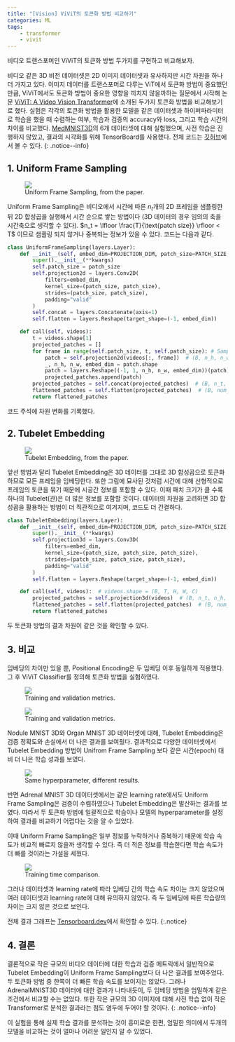 ```yaml
---
title: "[Vision] ViViT의 토큰화 방법 비교하기"
categories: ML
tags:
    - transformer
    - vivit
---
```


비디오 트랜스포머인 ViViT의 토큰화 방법 두가지를 구현하고 비교해보자.

비디오 같은 3D 비전 데이터셋은 2D 이미지 데이터셋과 유사하지만 시간 차원을 하나 더 가지고 있다. 이미지 데이터를 트랜스포머로 다루는 ViT에서 토큰화 방법이 중요했던 만큼, ViViT에서도 토큰화 방법이 중요한 영향을 끼치지 않을까하는 질문에서 시작해 논문 [ViViT: A Video Vision Transformer](https://arxiv.org/abs/2103.15691)에 소개된 두가지 토큰화 방법을 비교해보기로 했다. 실험은 각각의 토큰화 방법을 활용한 모델을 같은 데이터셋과 하이퍼파라미터로 학습을 했을 때 수렴하는 여부, 학습과 검증의 accuracy와 loss, 그리고 학습 시간의 차이를 비교했다. [MedMNIST3D](https://medmnist.com/)의 6개 데이터셋에 대해 실험했으며, 사전 학습은 진행하지 않았고, 결과의 시각화를 위해 TensorBoard를 사용했다. 전체 코드는 [깃허브](https://github.com/nearnear/vision-studies/blob/main/ViViT/Tokenization_comparison_in_ViViT.ipynb)에서 볼 수 있다.
{: .notice--info}


## 1. Uniform Frame Sampling

<figure style="width: 500px" class="align-center">
	<a href="/imgs/post-imgs/vivit-ufs.png"><img src="/imgs/post-imgs/vivit-ufs.png"></a>
	<figcaption>Uniform Frame Sampling, from the paper.
</figcaption>
</figure>

Uniform Frame Sampling은 비디오에서 시간에 따른 $n_t$개의 2D 프레임을 샘플링한 뒤 2D 합성곱을 실행해서 시간 순으로 쌓는 방법이다 (3D 데이터의 경우 임의의 축을 시간축으로 생각할 수 있다). $n_t = \lfloor \frac{T}{\text{patch size}} \rfloor < T$ 이므로 샘플링 되지 않거나 중복되는 정보가 있을 수 있다. 코드는 다음과 같다.

```python
class UniformFrameSampling(layers.Layer):
    def __init__(self, embed_dim=PROJECTION_DIM, patch_size=PATCH_SIZE, **kwargs):
        super().__init__(**kwargs)
        self.patch_size = patch_size
        self.projection2d = layers.Conv2D(
            filters=embed_dim,
            kernel_size=(patch_size, patch_size),
            strides=(patch_size, patch_size),
            padding="valid"
        )
        self.concat = layers.Concatenate(axis=1)
        self.flatten = layers.Reshape(target_shape=(-1, embed_dim))

    def call(self, videos):
        t = videos.shape[1]
        projected_patches = []
        for frame in range(self.patch_size, t, self.patch_size): # Sample n_t
            patch = self.projection2d(videos[:, frame])  # (B, n_h, n_w, embed_dim)
            _, n_h, n_w, embed_dim = patch.shape
            patch = layers.Reshape((-1, 1, n_h, n_w, embed_dim))(patch)
            projected_patches.append(patch)
        projected_patches = self.concat(projected_patches)  # (B, n_t, n_h, n_w, embed_dim)
        flattened_patches = self.flatten(projected_patches)  # (B, num_patches, embed_dim)
        return flattened_patches
```

코드 주석에 차원 변화를 기록했다. 


## 2. Tubelet Embedding

<figure style="width: 500px" class="align-center">
	<a href="/imgs/post-imgs/vivit-tubelet-embedding.png"><img src="/imgs/post-imgs/vivit-tubelet-embedding.png"></a>
	<figcaption>Tubelet Embedding, from the paper.
</figcaption>
</figure>

앞선 방법과 달리 Tubelet Embedding은 3D 데이터를 그대로 3D 합성곱으로 토큰화하므로 모든 프레임을 임베딩한다. 또한 그림에 묘사된 것처럼 시간에 대해 선형적으로 프레임의 토큰을 묶기 때문에 시공간 정보를 포함할 수 있다. 이때 패치 크기가 클 수록 하나의 Tubelet(관)은 더 많은 정보를 포함할 것이다. 데이터의 차원을 고려하면 3D 합성곱을 활용하는 방법이 더 직관적으로 여겨지며, 코드도 더 간결하다.

```python
class TubeletEmbedding(layers.Layer):
    def __init__(self, embed_dim=PROJECTION_DIM, patch_size=PATCH_SIZE, **kwargs):
        super().__init__(**kwargs)
        self.projection3d = layers.Conv3D(
            filters=embed_dim,
            kernel_size=(patch_size, patch_size, patch_size),
            strides=(patch_size, patch_size, patch_size),
            padding="valid"
        )
        self.flatten = layers.Reshape(target_shape=(-1, embed_dim))

    def call(self, videos):  # videos.shape = (B, T, H, W, C)
        projected_patches = self.projection3d(videos)  # (B, n_t, n_h, n_w, embed_dim)
        flattened_patches = self.flatten(projected_patches)  # (B, num_patches, embed_dim)
        return flattened_patches
```

두 토큰화 방법의 결과 차원이 같은 것을 확인할 수 있다.


## 3. 비교

임베딩의 차이만 있을 뿐, Positional Encoding은 두 임베딩 이후 동일하게 적용했다. 그 후 ViViT Classifier를 정의해 토큰화 방법을 실험하였다.

<figure style="width: 600px" class="align-center">
	<a href="/imgs/post-imgs/vivit-result-nodule.png"><img src="/imgs/post-imgs/vivit-result-nodule.png"></a>
	<figcaption>Training and validation metrics.
</figcaption>
</figure>

<figure style="width: 600px" class="align-center">
	<a href="/imgs/post-imgs/vivit-result-organ.png"><img src="/imgs/post-imgs/vivit-result-organ.png"></a>
	<figcaption>Training and validation metrics.
</figcaption>
</figure>

Nodule MNIST 3D와 Organ MNIST 3D 데이터셋에 대해, Tubelet Embedding은 검증 정확도와 손실에서 더 나은 결과를 보여줬다. 결과적으로 다양한 데이터셋에서 Tubelet Embedding 방법이 Unifrom Frame Sampling 보다 같은 시간(epoch) 대비 더 나은 학습 성과를 보였다.

<figure style="width: 600px" class="align-center">
	<a href="/imgs/post-imgs/vivit-result-adrenal.png"><img src="/imgs/post-imgs/vivit-result-adrenal.png"></a>
	<figcaption>Same hyperparameter, different results.
</figcaption>
</figure>

반면 Adrenal MNIST 3D 데이터셋에서는 같은 learning rate에서도 Uniform Frame Sampling은 검증이 수렴하였으나 Tubelet Embedding은 발산하는 결과를 보였다. 따라서 두 토큰화 방법에 일괄적으로 학습이나 모델의 hyperparameter를 설정하여 결과를 비교하기 어렵다는 것을 알 수 있었다. 

이때 Uniform Frame Sampling은 일부 정보를 누락하거나 중복하기 때문에 학습 속도가 비교적 빠르지 않을까 생각할 수 있다. 즉 더 적은 정보를 학습한다면 학습 속도가 더 빠를 것이라는 가설을 세웠다. 

<figure style="width: 700px" class="align-center">
	<a href="/imgs/post-imgs/vivit-train-time.png"><img src="/imgs/post-imgs/vivit-train-time.png"></a>
	<figcaption>Training time comparison.
</figcaption>
</figure>

그러나 데이터셋과 learning rate에 따라 임베딩 간의 학습 속도 차이는 크지 않았으며 여러 데이터셋과 learning rate에 대해 유의하지 않았다. 즉 두 임베딩에 따른 학습량의 차이는 크지 않은 것으로 보인다. 

전체 결과 그래프는 [Tensorboard.dev](https://tensorboard.dev/experiment/PKs2SEeNQLO68B4tB7U8tg)에서 확인할 수 있다.
{:.notice}


## 4. 결론

결론적으로 작은 규모의 비디오 데이터에 대한 학습과 검증 메트릭에서 일반적으로 Tubelet Embedding이 Uniform Frame Sampling보다 더 나은 결과를 보여주었다. 두 토큰화 방법 중 한쪽이 더 빠른 학습 속도를 보이지는 않았다. 그러나 AdrenalMNIST3D 데이터에 대한 결과가 나타내듯이, 두 임베딩 방법을 엄밀하게 같은 조건에서 비교할 수는 없었다. 또한 작은 규모의 3D 이미지에 대해 사전 학습 없이 작은 Transformer로 분석한 결과라는 점도 염두에 두어야 할 것이다. 
{: .notice--info}

이 실험을 통해 실제 학습 결과를 분석하는 것이 흥미로운 한편, 엄밀한 의미에서 두개의 모델을 비교하는 것이 얼마나 어려운 일인지 알 수 있었다.